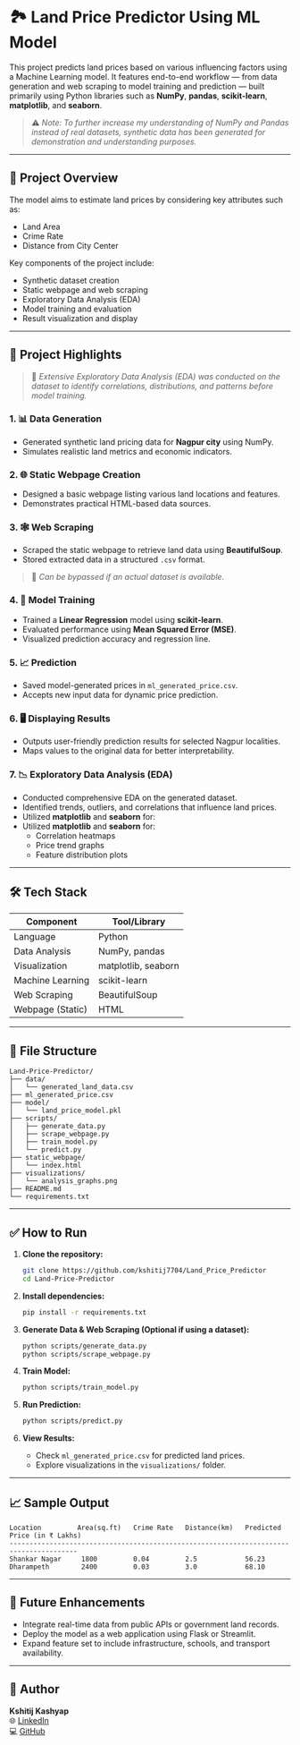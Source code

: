 # 🏞️ Land Price Predictor Using ML Model

This project predicts land prices based on various influencing factors using a Machine Learning model. It features end-to-end workflow — from data generation and web scraping to model training and prediction — built primarily using Python libraries such as **NumPy**, **pandas**, **scikit-learn**, **matplotlib**, and **seaborn**.

> ⚠️ *Note: To further increase my understanding of NumPy and Pandas instead of real datasets, synthetic data has been generated for demonstration and understanding purposes.*

---

## 📌 Project Overview

The model aims to estimate land prices by considering key attributes such as:
- Land Area
- Crime Rate
- Distance from City Center

Key components of the project include:
- Synthetic dataset creation
- Static webpage and web scraping
- Exploratory Data Analysis (EDA)
- Model training and evaluation
- Result visualization and display

---

## 🚀 Project Highlights

> 🧪 *Extensive Exploratory Data Analysis (EDA) was conducted on the dataset to identify correlations, distributions, and patterns before model training.*

### 1. 📊 Data Generation
- Generated synthetic land pricing data for **Nagpur city** using NumPy.
- Simulates realistic land metrics and economic indicators.

### 2. 🌐 Static Webpage Creation
- Designed a basic webpage listing various land locations and features.
- Demonstrates practical HTML-based data sources.

### 3. 🕸️ Web Scraping
- Scraped the static webpage to retrieve land data using **BeautifulSoup**.
- Stored extracted data in a structured `.csv` format.
> 🔁 *Can be bypassed if an actual dataset is available.*

### 4. 🧠 Model Training
- Trained a **Linear Regression** model using **scikit-learn**.
- Evaluated performance using **Mean Squared Error (MSE)**.
- Visualized prediction accuracy and regression line.

### 5. 📈 Prediction
- Saved model-generated prices in `ml_generated_price.csv`.
- Accepts new input data for dynamic price prediction.

### 6. 🖥️ Displaying Results
- Outputs user-friendly prediction results for selected Nagpur localities.
- Maps values to the original data for better interpretability.

### 7. 📉 Exploratory Data Analysis (EDA)
- Conducted comprehensive EDA on the generated dataset.
- Identified trends, outliers, and correlations that influence land prices.
- Utilized **matplotlib** and **seaborn** for:
- Utilized **matplotlib** and **seaborn** for:
  - Correlation heatmaps
  - Price trend graphs
  - Feature distribution plots

---

## 🛠️ Tech Stack

| Component         | Tool/Library        |
|------------------|---------------------|
| Language          | Python              |
| Data Analysis     | NumPy, pandas       |
| Visualization     | matplotlib, seaborn |
| Machine Learning  | scikit-learn        |
| Web Scraping      | BeautifulSoup       |
| Webpage (Static)  | HTML                |

---

## 📂 File Structure

```
Land-Price-Predictor/
├── data/
│   └── generated_land_data.csv
├── ml_generated_price.csv
├── model/
│   └── land_price_model.pkl
├── scripts/
│   ├── generate_data.py
│   ├── scrape_webpage.py
│   ├── train_model.py
│   └── predict.py
├── static_webpage/
│   └── index.html
├── visualizations/
│   └── analysis_graphs.png
├── README.md
└── requirements.txt
```

---

## ✅ How to Run

1. **Clone the repository:**
   ```bash
   git clone https://github.com/kshitij7704/Land_Price_Predictor
   cd Land-Price-Predictor
   ```

2. **Install dependencies:**
   ```bash
   pip install -r requirements.txt
   ```

3. **Generate Data & Web Scraping (Optional if using a dataset):**
   ```bash
   python scripts/generate_data.py
   python scripts/scrape_webpage.py
   ```

4. **Train Model:**
   ```bash
   python scripts/train_model.py
   ```

5. **Run Prediction:**
   ```bash
   python scripts/predict.py
   ```

6. **View Results:**
   - Check `ml_generated_price.csv` for predicted land prices.
   - Explore visualizations in the `visualizations/` folder.

---

## 📈 Sample Output

```
Location         Area(sq.ft)   Crime Rate   Distance(km)   Predicted Price (in ₹ Lakhs)
---------------------------------------------------------------------------------------
Shankar Nagar     1800         0.04         2.5            56.23
Dharampeth        2400         0.03         3.0            68.10
```

---

## 📢 Future Enhancements

- Integrate real-time data from public APIs or government land records.
- Deploy the model as a web application using Flask or Streamlit.
- Expand feature set to include infrastructure, schools, and transport availability.

---

## 🧠 Author

**Kshitij Kashyap**  
🌐 [LinkedIn](https://www.linkedin.com/in/kshitij-kashyap-133205264/) <br>
💻 [GitHub](https://github.com/kshitij7704)
